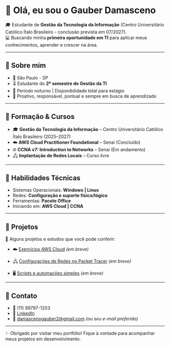  
# 👋 Olá, eu sou o Gauber Damasceno  

🎓 Estudante de **Gestão da Tecnologia da Informação** (Centro Universitário Católico Ítalo Brasileiro - conclusão prevista em 07/2027).  
💻 Buscando minha **primeira oportunidade em TI** para aplicar meus conhecimentos, aprender e crescer na área.  

---

## 🔹 Sobre mim
- 📍 São Paulo - SP  
- ⏳ Estudante do **2º semestre de Gestão da TI**  
- 🌙 Período noturno | Disponibilidade total para estágio  
- 🚀 Proativo, responsável, pontual e sempre em busca de aprendizado  

---

## 🔹 Formação & Cursos
- 🎓 **Gestão da Tecnologia da Informação** – Centro Universitário Católico Ítalo Brasileiro (2025–2027)  
- ☁️ **AWS Cloud Practitioner Foundational** – Senai (Concluído)  
- 🌐 **CCNA v7: Introduction to Networks** – Senai (Em andamento)  
- 🖧 **Implantação de Redes Locais** – Curso livre  

---

## 🔹 Habilidades Técnicas
- Sistemas Operacionais: **Windows | Linux**  
- Redes: **Configuração e suporte físico/lógico**  
- Ferramentas: **Pacote Office**  
- Iniciando em: **AWS Cloud | CCNA**  

---

## 🔹 Projetos
📌 Alguns projetos e estudos que você pode conferir:  

- ☁️ [Exercícios AWS Cloud](#) *(em breve)*  
- 🖧 [Configurações de Redes no Packet Tracer](#) *(em breve)*  
  
- 🖥️ [Scripts e automações simples](#) *(em breve)*  

---

## 🔹 Contato
- 📱 (11) 99797-1203  
- 💼 [LinkedIn](https://www.linkedin.com/in/gauber-damasceno-29a816275)  
- 📧 damascenogauber2@gmail.com *(ou seu e-mail preferido)*  

---

✨ Obrigado por visitar meu portfólio! Fique à vontade para acompanhar meus projetos em desenvolvimento.
